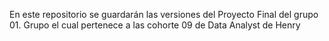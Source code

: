 En este repositorio se guardarán las versiones del Proyecto Final del grupo 01. Grupo el cual pertenece a las cohorte 09 de Data Analyst de Henry